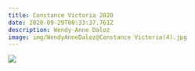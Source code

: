 ```yaml
---
title: Constance Victoria 2020
date: 2020-09-29T00:33:37.761Z
description: Wendy-Anne Daloz
image: img/WendyAnneDaloz@Constance Victoria(4).jpg
---
```

![](img/lalala.jpg)